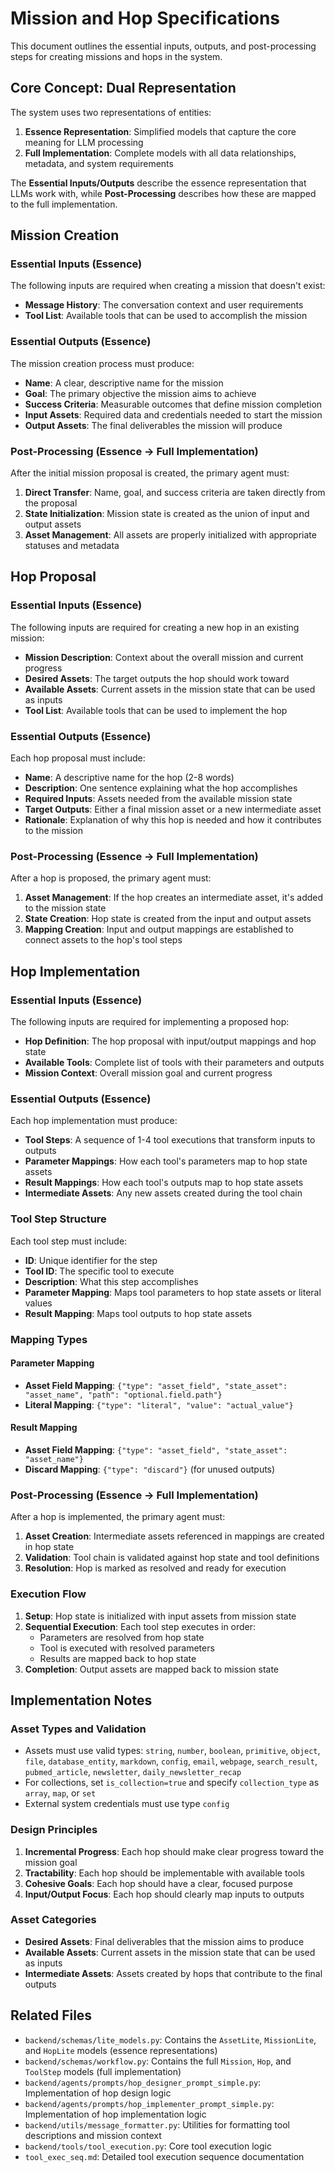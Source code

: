 # Mission and Hop Specifications

This document outlines the essential inputs, outputs, and post-processing steps for creating missions and hops in the system.

## Core Concept: Dual Representation

The system uses two representations of entities:

1. **Essence Representation**: Simplified models that capture the core meaning for LLM processing
2. **Full Implementation**: Complete models with all data relationships, metadata, and system requirements

The **Essential Inputs/Outputs** describe the essence representation that LLMs work with, while **Post-Processing** describes how these are mapped to the full implementation.

## Mission Creation

### Essential Inputs (Essence)

The following inputs are required when creating a mission that doesn't exist:

- **Message History**: The conversation context and user requirements
- **Tool List**: Available tools that can be used to accomplish the mission

### Essential Outputs (Essence)

The mission creation process must produce:

- **Name**: A clear, descriptive name for the mission
- **Goal**: The primary objective the mission aims to achieve
- **Success Criteria**: Measurable outcomes that define mission completion
- **Input Assets**: Required data and credentials needed to start the mission
- **Output Assets**: The final deliverables the mission will produce

### Post-Processing (Essence → Full Implementation)

After the initial mission proposal is created, the primary agent must:

1. **Direct Transfer**: Name, goal, and success criteria are taken directly from the proposal
2. **State Initialization**: Mission state is created as the union of input and output assets
3. **Asset Management**: All assets are properly initialized with appropriate statuses and metadata

## Hop Proposal

### Essential Inputs (Essence)

The following inputs are required for creating a new hop in an existing mission:

- **Mission Description**: Context about the overall mission and current progress
- **Desired Assets**: The target outputs the hop should work toward
- **Available Assets**: Current assets in the mission state that can be used as inputs
- **Tool List**: Available tools that can be used to implement the hop

### Essential Outputs (Essence)

Each hop proposal must include:

- **Name**: A descriptive name for the hop (2-8 words)
- **Description**: One sentence explaining what the hop accomplishes
- **Required Inputs**: Assets needed from the available mission state
- **Target Outputs**: Either a final mission asset or a new intermediate asset
- **Rationale**: Explanation of why this hop is needed and how it contributes to the mission

### Post-Processing (Essence → Full Implementation)

After a hop is proposed, the primary agent must:

1. **Asset Management**: If the hop creates an intermediate asset, it's added to the mission state
2. **State Creation**: Hop state is created from the input and output assets
3. **Mapping Creation**: Input and output mappings are established to connect assets to the hop's tool steps

## Hop Implementation

### Essential Inputs (Essence)

The following inputs are required for implementing a proposed hop:

- **Hop Definition**: The hop proposal with input/output mappings and hop state
- **Available Tools**: Complete list of tools with their parameters and outputs
- **Mission Context**: Overall mission goal and current progress

### Essential Outputs (Essence)

Each hop implementation must produce:

- **Tool Steps**: A sequence of 1-4 tool executions that transform inputs to outputs
- **Parameter Mappings**: How each tool's parameters map to hop state assets
- **Result Mappings**: How each tool's outputs map to hop state assets
- **Intermediate Assets**: Any new assets created during the tool chain

### Tool Step Structure

Each tool step must include:

- **ID**: Unique identifier for the step
- **Tool ID**: The specific tool to execute
- **Description**: What this step accomplishes
- **Parameter Mapping**: Maps tool parameters to hop state assets or literal values
- **Result Mapping**: Maps tool outputs to hop state assets

### Mapping Types

#### Parameter Mapping
- **Asset Field Mapping**: `{"type": "asset_field", "state_asset": "asset_name", "path": "optional.field.path"}`
- **Literal Mapping**: `{"type": "literal", "value": "actual_value"}`

#### Result Mapping
- **Asset Field Mapping**: `{"type": "asset_field", "state_asset": "asset_name"}`
- **Discard Mapping**: `{"type": "discard"}` (for unused outputs)

### Post-Processing (Essence → Full Implementation)

After a hop is implemented, the primary agent must:

1. **Asset Creation**: Intermediate assets referenced in mappings are created in hop state
2. **Validation**: Tool chain is validated against hop state and tool definitions
3. **Resolution**: Hop is marked as resolved and ready for execution

### Execution Flow

1. **Setup**: Hop state is initialized with input assets from mission state
2. **Sequential Execution**: Each tool step executes in order:
   - Parameters are resolved from hop state
   - Tool is executed with resolved parameters
   - Results are mapped back to hop state
3. **Completion**: Output assets are mapped back to mission state

## Implementation Notes

### Asset Types and Validation

- Assets must use valid types: `string`, `number`, `boolean`, `primitive`, `object`, `file`, `database_entity`, `markdown`, `config`, `email`, `webpage`, `search_result`, `pubmed_article`, `newsletter`, `daily_newsletter_recap`
- For collections, set `is_collection=true` and specify `collection_type` as `array`, `map`, or `set`
- External system credentials must use type `config`

### Design Principles

1. **Incremental Progress**: Each hop should make clear progress toward the mission goal
2. **Tractability**: Each hop should be implementable with available tools
3. **Cohesive Goals**: Each hop should have a clear, focused purpose
4. **Input/Output Focus**: Each hop should clearly map inputs to outputs

### Asset Categories

- **Desired Assets**: Final deliverables that the mission aims to produce
- **Available Assets**: Current assets in the mission state that can be used as inputs
- **Intermediate Assets**: Assets created by hops that contribute to the final outputs

## Related Files

- `backend/schemas/lite_models.py`: Contains the `AssetLite`, `MissionLite`, and `HopLite` models (essence representations)
- `backend/schemas/workflow.py`: Contains the full `Mission`, `Hop`, and `ToolStep` models (full implementation)
- `backend/agents/prompts/hop_designer_prompt_simple.py`: Implementation of hop design logic
- `backend/agents/prompts/hop_implementer_prompt_simple.py`: Implementation of hop implementation logic
- `backend/utils/message_formatter.py`: Utilities for formatting tool descriptions and mission context
- `backend/tools/tool_execution.py`: Core tool execution logic
- `tool_exec_seq.md`: Detailed tool execution sequence documentation 